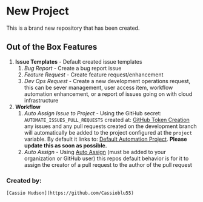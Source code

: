 # New Project

This is a brand new repository that has been created.

## Out of the Box Features

1. **Issue Templates** - Default created issue templates
    1. _Bug Report_ - Create a bug report issue
    2. _Feature Request_ - Create feature request/enhancement
    3. _Dev Ops Request_ - Create a new development operations request, this can be sever management, user access item, workflow automation enhancement, or a report of issues going on with cloud infrastructure
2. **Workflow**
    1. _Auto Assign Issue to Project_ - Using the GitHub secret: `AUTOMATE_ISSUES_PULL_REQUESTS` created at: [GitHub Token Creation](https://github.com/settings/tokens/new) any issues and any pull requests created on the development branch will automatically be added to the project configured at the `project` variable. By default it links to: [Default Automation Project](https://github.com/orgs/Cassio-is-Great/projects/3). **Please update this as soon as possible.**
    2. _Auto Assign_ - Using [Auto Assign](https://github.com/apps/auto-assign) (must be added to your organization or GitHub user) this repos default behavior is for it to assign the creator of a pull request to the author of the pull request

### Created by:
    [Cassio Hudson](https://github.com/Cassioblu55)
